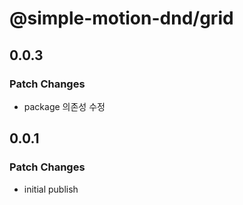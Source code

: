 # @simple-motion-dnd/grid

## 0.0.3

### Patch Changes

- package 의존성 수정

## 0.0.1

### Patch Changes

- initial publish

